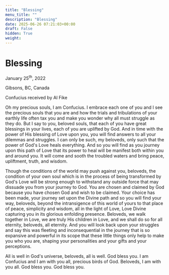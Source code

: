 ```yaml
---
title: "Blessing"
menu_title: ""
description: "Blessing"
date: 2025-06-26 07:21:03+00:00
draft: False
hidden: True
weight:
---
```

# Blessing

January 25<sup>th</sup>, 2022

Gibsons, BC, Canada

Confucius received by Al Fike

Oh my precious souls, I am Confucius. I embrace each one of you and I see the precious souls that you are and how the trials and tribulations of your earthly life often tax you and make you wonder why all must struggle as they do. But I say to you, beloved souls, that each of you have great blessings in your lives, each of you are uplifted by God. And in time with the power of His blessing of Love upon you, you will find answers to all your dilemmas and struggles. I can only be such, my beloveds, only such that the power of God's Love heals everything. And so you will find as you journey upon this path of Love that its power to heal will be manifest both within you and around you. It will come and sooth the troubled waters and bring peace, upliftment, truth, and wisdom.

Though the conditions of the world may push against you, beloveds, the condition of your own soul which is in the process of being transformed by God's Love will be strong enough to withstand any outside force that may dissuade you from your journey to God. You are chosen and claimed by God because you have chosen God and wish to be claimed. Your choice has been made, your journey set upon the Divine path and so you will find your way, beloveds, beyond the intransigence of this world of yours to that place of peace, simplicity and wisdom, all in the light of Love, Love Divine capturing you in its glorious enfolding presence. Beloveds, we walk together in Love, we are truly His children in Love, and we shall do so for all eternity, beloveds, all eternity. And you will look back upon your struggles and say this was fleeting and inconsequential in the journey that is so expansive and powerful in its scope that these little things only help to make you who you are, shaping your personalities and your gifts and your perceptions.

All is well in God's universe, beloveds, all is well. God bless you. I am Confucius and I am with you all, precious birds of God. Beloveds, I am with you all. God bless you. God bless you.
